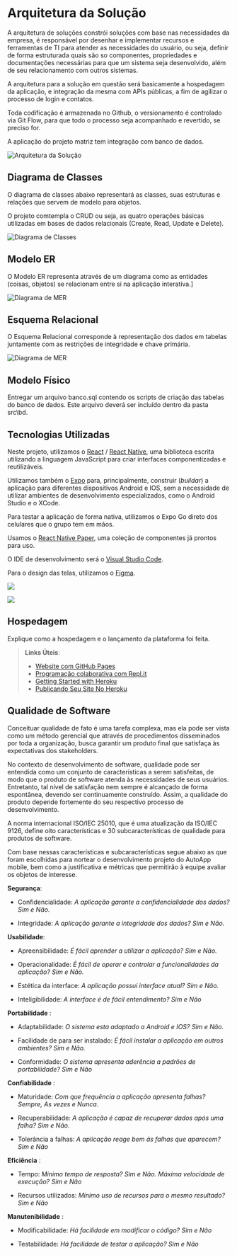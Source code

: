 # Arquitetura da Solução

A arquitetura de soluções constrói soluções com base nas necessidades da empresa, é responsável por desenhar e implementar recursos e ferramentas de TI para atender as necessidades do usuário, ou seja, definir de forma estruturada quais são so componentes, propriedades e documentações necessárias para que um sistema seja desenvolvido, além de seu relacionamento com outros sistemas.

A arquitetura para a solução em questão será basicamente a hospedagem da aplicação, e integração da mesma com APIs públicas, a fim de agilizar o processo de login e contatos.

Toda codificação é armazenada no Github, o versionamento é controlado via Git Flow, para que todo o processo seja acompanhado e revertido, se preciso for.

A aplicação do projeto matriz tem integração com banco de dados.

![Arquitetura da Solução](img/02-mob-arch.png)

## Diagrama de Classes

O diagrama de classes abaixo representará as classes, suas estruturas e relações que servem de modelo para objetos.

O projeto comtempla o CRUD ou seja, as quatro operações básicas utilizadas em bases de dados relacionais (Create, Read, Update e Delete).

![Diagrama de Classes](img/class.png)

## Modelo ER

O Modelo ER representa através de um diagrama como as entidades (coisas, objetos) se relacionam entre si na aplicação interativa.]

![Diagrama de MER](img/mer.png)

## Esquema Relacional

O Esquema Relacional corresponde à representação dos dados em tabelas juntamente com as restrições de integridade e chave primária.
 
![Diagrama de MER](img/data.png)

## Modelo Físico

Entregar um arquivo banco.sql contendo os scripts de criação das tabelas do banco de dados. Este arquivo deverá ser incluído dentro da pasta src\bd.

## Tecnologias Utilizadas

Neste projeto, utilizamos o [React](https://pt-br.reactjs.org/) / [React Native](https://reactnative.dev/), uma biblioteca escrita utilizando a linguagem JavaScript para criar interfaces componentizadas e reutilizáveis.  

Utilizamos também o [Expo](https://expo.dev/) para, principalmente, construir (_buildar_) a aplicação para diferentes dispositivos Android e IOS, sem a necessidade de utilizar ambientes de desenvolvimento especializados, como o Android Studio e o XCode. 

Para testar a aplicação de forma nativa, utilizamos o Expo Go direto dos celulares que o grupo tem em mãos.

Usamos o [React Native Paper](https://callstack.github.io/react-native-paper/), uma coleção de componentes já prontos para uso.

O IDE de desenvolvimento será o [Visual Studio Code](https://code.visualstudio.com/).

Para o design das telas, utilizamos o [Figma](https://www.figma.com/).


![](img/TecnologiasUtilizadas1.png)

![](img/TecnologiasUtilizadas2.png)

## Hospedagem

Explique como a hospedagem e o lançamento da plataforma foi feita.

> **Links Úteis**:
>
> - [Website com GitHub Pages](https://pages.github.com/)
> - [Programação colaborativa com Repl.it](https://repl.it/)
> - [Getting Started with Heroku](https://devcenter.heroku.com/start)
> - [Publicando Seu Site No Heroku](http://pythonclub.com.br/publicando-seu-hello-world-no-heroku.html)

## Qualidade de Software

Conceituar qualidade de fato é uma tarefa complexa, mas ela pode ser vista como um método gerencial que através de procedimentos disseminados por toda a organização, busca garantir um produto final que satisfaça às expectativas dos stakeholders.

No contexto de desenvolvimento de software, qualidade pode ser entendida como um conjunto de características a serem satisfeitas, de modo que o produto de software atenda às necessidades de seus usuários. Entretanto, tal nível de satisfação nem sempre é alcançado de forma espontânea, devendo ser continuamente construído. Assim, a qualidade do produto depende fortemente do seu respectivo processo de desenvolvimento.

A norma internacional ISO/IEC 25010, que é uma atualização da ISO/IEC 9126, define oito características e 30 subcaracterísticas de qualidade para produtos de software. 

Com base nessas características e subcaracterísticas segue abaixo as que foram escolhidas para nortear o desenvolvimento projeto do AutoApp mobile, bem como a justificativa e métricas que permitirão à equipe avaliar os objetos de interesse. 

**Segurança**:

- Confidencialidade: *A aplicação garante a confidencialidade dos dados? Sim e Não.*

- Integridade: *A aplicação garante a integridade dos dados? Sim e Não.*

**Usabilidade**:

- Apreensibilidade: *É fácil aprender a utilizar a aplicação? Sim e Não.*

- Operacionalidade: *É fácil de operar e controlar a funcionalidades da aplicação? Sim e Não.*

- Estética da interface: *A aplicação possui interface atual? Sim e Não.*

- Inteligibilidade: *A interface é de fácil entendimento? Sim e Não*

**Portabilidade** :

- Adaptabilidade: *O sistema esta adaptado a Android e IOS? Sim e Não.*

- Facilidade de para ser instalado: *É fácil instalar a aplicação em outros ambientes? Sim e Não.*

- Conformidade: *O sistema apresenta aderência a padrões de portabilidade? Sim e Não*

**Confiabilidade** :

- Maturidade: *Com que frequência a aplicação apresenta falhas? Sempre, As vezes e Nunca.*

- Recuperabilidade: *A aplicação é capaz de recuperar dados após uma falha? Sim e Não.*

- Tolerância a falhas: *A aplicação reage bem às falhas que aparecem? Sim e Não*

**Eficiência** :

- Tempo: *Mínimo tempo de resposta? Sim e Não. Máxima velocidade de execução? Sim e Não*

- Recursos utilizados: *Mínimo uso de recursos para o mesmo resultado? Sim e Não*

**Manutenibilidade** :

- Modificabilidade: *Há facilidade em modificar o código? Sim e Não*

- Testabilidade: *Há facilidade de testar a aplicação? Sim e Não*
